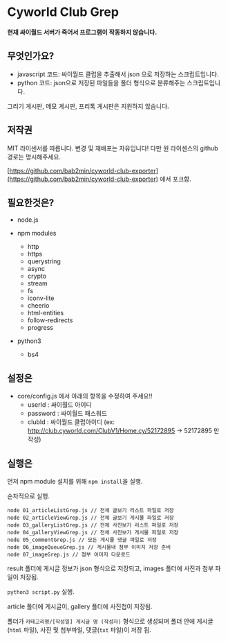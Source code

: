 # Cyworld Club Grep

**현재 싸이월드 서버가 죽어서 프로그램이 작동하지 않습니다.**

## 무엇인가요?
- javascript 코드: 싸이월드 클럽을 추출해서 json 으로 저장하는 스크립트입니다.
- python 코드: json으로 저장된 파일들을 폴더 형식으로 분류해주는 스크립트입니다.

그리기 게시판, 메모 게시판, 프리톡 게시판은 지원하지 않습니다.

## 저작권
MIT 라이센서를 따릅니다.
변경 및 재배포는 자유입니다! 
다만 원 라이센스의 github 경로는 명시해주세요.

[https://github.com/bab2min/cyworld-club-exporter](https://github.com/bab2min/cyworld-club-exporter) 에서 포크함.

## 필요한것은?
- node.js
- npm modules
  - http
  - https
  - querystring
  - async
  - crypto
  - stream
  - fs
  - iconv-lite
  - cheerio
  - html-entities
  - follow-redirects
  - progress
 
- python3
  - bs4

## 설정은
- core/config.js 에서 아래의 항목을 수정하여 주세요!!
  - userId : 싸이월드 아이디
  - password : 싸이월드 패스워드
  - clubId : 싸이월드 클럽아이디 (ex: http://club.cyworld.com/ClubV1/Home.cy/52172895 -> 52172895 만 작성)

## 실행은
먼저 npm module 설치를 위해 `npm install`을 실행.

순차적으로 실행.
```
node 01_articleListGrep.js // 전체 글보기 리스트 파일로 저장
node 02_articleViewGrep.js // 전체 글보기 게시물 파일로 저장
node 03_galleryListGrep.js // 전체 사진보기 리스트 파일로 저장
node 04_galleryViewGrep.js // 전체 사진보기 게시물 파일로 저장
node 05_commentGrep.js // 모든 게시물 댓글 파일로 저장
node 06_imageQueueGrep.js // 게시물내 첨부 이미지 저장 준비
node 07_imageGrep.js // 첨부 이미지 다운로드
```
result 폴더에 게시글 정보가 json 형식으로 저장되고, images 폴더에 사진과 첨부 파일이 저장됨.

`python3 script.py` 실행.

article 폴더에 게시글이, gallery 폴더에 사진첩이 저장됨.

폴더가 `카테고리명/[작성일] 게시글 명 (작성자)` 형식으로 생성되며 폴더 안에 게시글(`html` 파일), 사진 및 첨부파일, 댓글(`txt` 파일)이 저장 됨.
